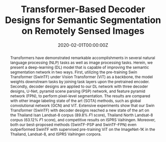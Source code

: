 ---
title: "Transformer-Based Decoder Designs for Semantic Segmentation on Remotely Sensed Images"
authors:
- admin
- P. Vateekul

- S. Lawawirojwong

date: "2020-02-01T00:00:00Z"
doi: ""

author_notes:
- ""
- ""
- ""
- ""
- ""
- ""
- ""
- ""

# Schedule page publish date (NOT publication's date).
publishDate: "2020-02-01T00:00:00Z"

# Publication type.
# Legend: 0 = Uncategorized; 1 = Conference paper; 2 = Journal article;
# 3 = Preprint / Working Paper; 4 = Report; 5 = Book; 6 = Book section;
# 7 = Thesis; 8 = Patent
publication_types: ["2"]

# Publication name and optional abbreviated publication name.
publication: In *Remote Sesning*
publication_short: In *Remote Sesning*

abstract: Transformers have demonstrated remarkable accomplishments in several natural language processing (NLP) tasks as well as image processing tasks. Herein, we present a deep-learning (DL) model that is capable of improving the semantic segmentation network in two ways. First, utilizing the pre-training Swin Transformer (SwinTF) under Vision Transformer (ViT) as a backbone, the model weights downstream tasks by joining task layers upon the pretrained encoder. Secondly, decoder designs are applied to our DL network with three decoder designs, U-Net, pyramid scene parsing (PSP) network, and feature pyramid network (FPN), to perform pixel-level segmentation. The results are compared with other image labeling state of the art (SOTA) methods, such as global convolutional network (GCN) and ViT. Extensive experiments show that our Swin Transformer (SwinTF) with decoder designs reached a new state of the art on the Thailand Isan Landsat-8 corpus (89.8% 𝐹1 score), Thailand North Landsat-8 corpus (63.12% 𝐹1 score), and competitive results on ISPRS Vaihingen. Moreover, both our best-proposed methods (SwinTF-PSP and SwinTF-FPN) even outperformed SwinTF with supervised pre-training ViT on the ImageNet-1K in the Thailand, Landsat-8, and ISPRS Vaihingen corpora.

# Summary. An optional shortened abstract.
summary: Transformers have demonstrated remarkable accomplishments in several natural language processing (NLP) tasks as well as image processing tasks. Herein, we present a deep-learning (DL) model that is capable of improving the semantic segmentation network in two ways. First, utilizing the pre-training Swin Transformer (SwinTF) under Vision Transformer (ViT) as a backbone, the model weights downstream tasks by joining task layers upon the pretrained encoder. Secondly, decoder designs are applied to our DL network with three decoder designs, U-Net, pyramid scene parsing (PSP) network, and feature pyramid network (FPN), to perform pixel-level segmentation. The results are compared with other image labeling state of the art (SOTA) methods, such as global convolutional network (GCN) and ViT. Extensive experiments show that our Swin Transformer (SwinTF) with decoder designs reached a new state of the art on the Thailand Isan Landsat-8 corpus (89.8% 𝐹1 score), Thailand North Landsat-8 corpus (63.12% 𝐹1 score), and competitive results on ISPRS Vaihingen. Moreover, both our best-proposed methods (SwinTF-PSP and SwinTF-FPN) even outperformed SwinTF with supervised pre-training ViT on the ImageNet-1K in the Thailand, Landsat-8, and ISPRS Vaihingen corpora.

tags:
- Transformer
- Semantic Segmentation
- Decoder Design
- Swin Transformer
- Vision Transformer
- Self-Attention
- Global Convolutional Network

featured: false

links:
# - name: Videos
#   url: https://www.youtube.com/channel/UCNzeAAPyZaX4EDr720q5msg
# - name: ICML talk
#   url: https://www.facebook.com/watch/live/?v=355035025132741&ref=watch_permalink
# - name: IEEE Spectrum article
#   url: https://spectrum.ieee.org/tech-talk/computing/software/deepmind-teaches-ai-teamwork
# - name: ACM
#   url: https://dl.acm.org/doi/10.1007/978-3-031-51023-6_3
# - name: ArXiv
#   url: https://arxiv.org/pdf/2305.04743
url_pdf: https://www.mdpi.com/2072-4292/13/24/5100
url_code: https://github.com/kaopanboonyuen
url_dataset: ''
url_poster: ''
url_project: ''
url_slides: ''
url_source: ''
url_video: ''

# Featured image
# To use, add an image named `featured.jpg/png` to your page's folder. 
image:
  caption: ''
  focal_point: Center
  preview_only: false

# Associated Projects (optional).
#   Associate this publication with one or more of your projects.
#   Simply enter your project's folder or file name without extension.
#   E.g. `internal-project` references `content/project/internal-project/index.md`.
#   Otherwise, set `projects: []`.
projects: []

# Slides (optional).
#   Associate this publication with Markdown slides.
#   Simply enter your slide deck's filename without extension.
#   E.g. `slides: "example"` references `content/slides/example/index.md`.
#   Otherwise, set `slides: ""`.
slides: ""
---